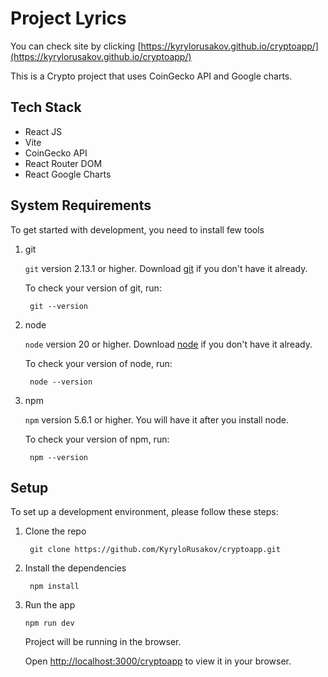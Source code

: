 # Project Lyrics

You can check site by clicking [https://kyrylorusakov.github.io/cryptoapp/](https://kyrylorusakov.github.io/cryptoapp/)

This is a Crypto project that uses CoinGecko API and Google charts.

## Tech Stack

- React JS
- Vite
- CoinGecko API
- React Router DOM
- React Google Charts

## System Requirements

To get started with development, you need to install few tools

1. git 
   
   `git` version 2.13.1 or higher. Download [git](https://git-scm.com/downloads) if you don't have it already.

   To check your version of git, run:

   ```shell
    git --version
   ```

2. node 
   
   `node` version 20 or higher. Download [node](https://nodejs.org/en/download/) if you don't have it already.

   To check your version of node, run:

   ```shell
    node --version
   ```

3. npm
  
   `npm` version 5.6.1 or higher. You will have it after you install node.

   To check your version of npm, run:

   ```shell
    npm --version
   ```

## Setup

To set up a development environment, please follow these steps:

1. Clone the repo

   ```shell
    git clone https://github.com/KyryloRusakov/cryptoapp.git
   ```

2. Install the dependencies
   
    ```shell
     npm install
    ```

3. Run the app
   
    ```shell
    npm run dev
    ```

    Project will be running in the browser.

    Open [http://localhost:3000/cryptoapp](http://localhost:3000/cryptoapp) to view it in your browser.